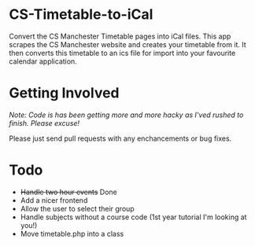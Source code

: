 CS-Timetable-to-iCal
====================

Convert the CS Manchester Timetable pages into iCal files.
This app scrapes the CS Manchester website and creates your timetable from it. It then converts this timetable to an ics file for import into your favourite calendar application.

Getting Involved
====

*Note: Code is has been getting more and more hacky as I'ved rushed to finish. Please excuse!*

Please just send pull requests with any enchancements or bug fixes.

Todo
====

- ~~Handle two hour events~~ Done
- Add a nicer frontend
- Allow the user to select their group
- Handle subjects without a course code (1st year tutorial I'm looking at you!)
- Move timetable.php into a class
